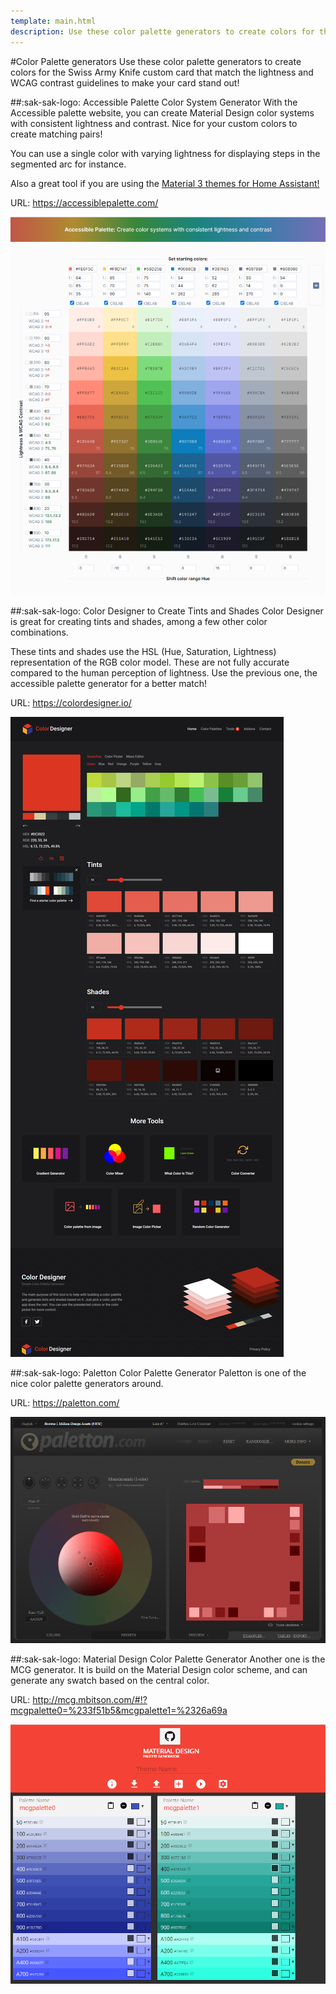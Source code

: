 ```yaml
---
template: main.html
description: Use these color palette generators to create colors for the Swiss Army Knife custom card that match the lightness and WCAG contrast guidelines for your card!
---
```


#Color Palette generators
Use these color palette generators to create colors for the Swiss Army Knife custom card that match the lightness and WCAG contrast guidelines to make your card stand out!

[paletton-com]: ../assets/screenshots/paletton-com.png
[mcg-mbitson-com]: ../assets/screenshots/mcg-mbitson-com.png
[colordesigner-io]: ../assets/screenshots/colordesigner-io-full.png
[accessible-palette-com]: ../assets/screenshots/accessible-palette-com-screenshot.png

##:sak-sak-logo: Accessible Palette Color System Generator
With the Accessible palette website, you can create Material Design color systems with consistent lightness and contrast. Nice for your custom colors to create matching pairs!

You can use a single color with varying lightness for displaying steps in the segmented arc for instance.

Also a great tool if you are using the [Material 3 themes for Home Assistant!](https://material3-themes-manual.amoebelabs.com)

URL: https://accessiblepalette.com/

![accessible-palette-com]

##:sak-sak-logo: Color Designer to Create Tints and Shades
Color Designer is great for creating tints and shades, among a few other color combinations.

These tints and shades use the HSL (Hue, Saturation, Lightness) representation of the RGB color model. These are not fully accurate compared to the human perception of lightness. Use the previous one, the accessible palette generator for a better match!

URL: https://colordesigner.io/

[![colordesigner-io]][colordesigner-io]

##:sak-sak-logo: Paletton Color Palette Generator
Paletton is one of the nice color palette generators around.

URL: https://paletton.com/

[![paletton-com]][paletton-com]

##:sak-sak-logo: Material Design Color Palette Generator
Another one is the MCG generator. It is build on the Material Design color scheme, and can generate any swatch based on the central color.

URL: http://mcg.mbitson.com/#!?mcgpalette0=%233f51b5&mcgpalette1=%2326a69a

[![mcg-mbitson-com]][mcg-mbitson-com]


